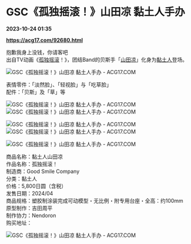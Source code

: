 # GSC《孤独摇滚！》山田凉 黏土人手办

**2023-10-24 01:35**

**https://acg17.com/92680.html**

抱歉我身上没钱，你请客吧  
出自TV动画《[孤独摇滚](https://acg17.com/tag/%e5%ad%a4%e7%8b%ac%e6%91%87%e6%bb%9a "查看所有文章关于 孤独摇滚")！》，团结Band的贝斯手「[山田凉](https://acg17.com/tag/%e5%b1%b1%e7%94%b0%e5%87%89 "查看所有文章关于 山田凉")」化身为[黏土人](https://acg17.com/tag/%e9%bb%8f%e5%9c%9f%e4%ba%ba "查看所有文章关于 黏土人")登场。

![GSC《孤独摇滚！》山田凉 黏土人手办 - ACG17.COM](https://fc.sinaimg.cn/mw1024/006yt1Omgy1hj2rdotgjnj30go0m840y.jpg "GSC《孤独摇滚！》山田凉 黏土人手办 模玩萌物  | ACG17")

表情零件：「淡然脸」、「轻视脸」与「吃草脸」  
配件：「贝斯」及「草」等

![GSC《孤独摇滚！》山田凉 黏土人手办 - ACG17.COM](https://fc.sinaimg.cn/mw1024/006yt1Omgy1hj2rdslecfj30go0m840z.jpg "GSC《孤独摇滚！》山田凉 黏土人手办 模玩萌物  | ACG17")![GSC《孤独摇滚！》山田凉 黏土人手办 - ACG17.COM](https://fc.sinaimg.cn/mw1024/006yt1Omgy1hj2rgqg1ubj30go0m8tat.jpg "GSC《孤独摇滚！》山田凉 黏土人手办 模玩萌物  | ACG17")

![GSC《孤独摇滚！》山田凉 黏土人手办 - ACG17.COM](https://fc.sinaimg.cn/mw1024/006yt1Omgy1hj2rguiosij30go0m8ac9.jpg "GSC《孤独摇滚！》山田凉 黏土人手办 模玩萌物  | ACG17")![GSC《孤独摇滚！》山田凉 黏土人手办 - ACG17.COM](https://fc.sinaimg.cn/mw1024/006yt1Omgy1hj2re1xbpbj30go0m840k.jpg "GSC《孤独摇滚！》山田凉 黏土人手办 模玩萌物  | ACG17")

![GSC《孤独摇滚！》山田凉 黏土人手办 - ACG17.COM](https://fc.sinaimg.cn/mw1024/006yt1Omgy1hj2re4woi0j30go0m876k.jpg "GSC《孤独摇滚！》山田凉 黏土人手办 模玩萌物  | ACG17")

商品名称：黏土人山田凉  
作品名称：孤独摇滚！  
制造商：Good Smile Company  
分类：黏土人  
价格：5,800日圆（含税）  
发售日期：2024/04  
商品规格：塑胶制涂装完成可动模型・无比例・附专用台座・全高：约100mm  
原型制作：吉田周平  
制作协力：Nendoron  
购买地址：

![GSC《孤独摇滚！》山田凉 黏土人手办 - ACG17.COM](https://gqrcode.alicdn.com/img?type=hv&text=https%3A%2F%2Fs.click.taobao.com%2FKjMOa7u%3Faf%3D3%26union_lens%3DlensId%253APUB%25401697861609%254021336a72_0cb7_18b507029ab_487c%254001%2540eyJmbG9vcklkIjo4MDY3NCwiic3BtQiiI6Il9wb3J0YWxfdjJfcGFnZXNfcHJvbW9fZ29vZHNfaW5kZXhfaHRtIn0ie&h=300&w=300 "GSC《孤独摇滚！》山田凉 黏土人手办 模玩萌物  | ACG17")